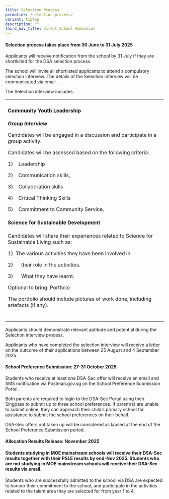 ```yaml
---
title: Selection Process
permalink: /selection-process/
variant: tiptap
description: ""
third_nav_title: Direct School Admission
---
```

<h4><strong>Selection process takes place from 30 June to 31 July 2025</strong></h4>
<p>Applicants will receive notification from the school by 31 July if they
are shortlisted for the DSA selection process.</p>
<p>The school will invite all shortlisted applicants to attend a compulsory
selection interview. The details of the Selection interview will be communicated
via email.</p>
<p>The Selection interview includes:</p>
<table style="minWidth: 25px">
<colgroup>
<col>
</colgroup>
<tbody>
<tr>
<td rowspan="1" colspan="1">
<h4>Community Youth Leadership</h4>
<p></p>
<p><strong><em>Group Interview</em></strong>
</p>
<p></p>
<p>Candidates will be engaged in a discussion and participate in a group
activity.</p>
<p>Candidates will be assessed based on the following criteria:</p>
<p>1)&nbsp;&nbsp;&nbsp; Leadership</p>
<p>2)&nbsp;&nbsp;&nbsp; Communication skills,</p>
<p>3)&nbsp;&nbsp;&nbsp; Collaboration skills</p>
<p>4)&nbsp;&nbsp;&nbsp; Critical Thinking Skills</p>
<p>5)&nbsp;&nbsp;&nbsp; Commitment to Community Service.</p>
<p></p>
<h4>Science for Sustainable Development</h4>
<p></p>
<p>Candidates will share their experiences related to Science for Sustainable
Living such as:</p>
<p>1)&nbsp; The various activities they have been involved in.</p>
<p>2)&nbsp;&nbsp;&nbsp;&nbsp;&nbsp; their role in the activities.</p>
<p>3)&nbsp;&nbsp;&nbsp;&nbsp;&nbsp; What they have learnt.</p>
<p></p>
<p>Optional to bring: Portfolio</p>
<p>The portfolio should include pictures of work done, including artefacts
(if any).</p>
<p></p>
<p></p>
<p></p>
<p></p>
</td>
</tr>
<tr>
<td rowspan="1" colspan="1">
<p></p>
</td>
</tr>
</tbody>
</table>
<p>Applicants should demonstrate relevant aptitude and potential during the
Selection interview process.</p>
<p>Applicants who have completed the selection interview will receive a letter
on the outcome of their applications between 25 August and 4 September
2025.</p>
<h4><strong>School Preference Submission: 27-31 October 2025</strong></h4>
<p>Students who receive at least one DSA-Sec offer will receive an email
and SMS notification via Postman.gov.sg on the School Preference Submission
Portal.&nbsp;</p>
<p>Both parents are required to login to the DSA-Sec Portal using their Singpass
to submit up to three school preferences. If parent(s) are unable to submit
online, they can approach their child’s primary school for assistance to
submit the school preferences on their behalf.</p>
<p>DSA-Sec offers not taken up will be considered as lapsed at the end of
the School Preference Submission period.</p>
<h4><strong>Allocation Results Release: November 2025</strong></h4>
<h4>Students studying in MOE mainstream schools will receive their DSA-Sec results together with their PSLE results by end-Nov 2025. Students who are not studying in MOE mainstream schools will receive their DSA-Sec results via email.</h4>
<p>Students who are successfully admitted to the school via DSA are expected
to honour their commitment to the school, and participate in the activities
related to the talent area they are selected for from year 1 to 4.</p>
<p></p>